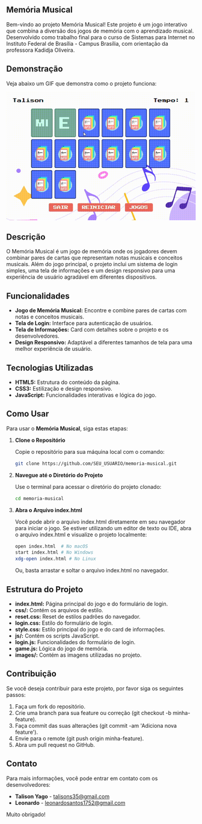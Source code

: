 ## Memória Musical

Bem-vindo ao projeto Memória Musical! Este projeto é um jogo interativo que combina a diversão dos jogos de memória com o aprendizado musical. Desenvolvido como trabalho final para o curso de Sistemas para Internet no Instituto Federal de Brasília - Campus Brasília, com orientação da professora Kadidja Oliveira.

## Demonstração

Veja abaixo um GIF que demonstra como o projeto funciona:

![Demonstração do Projeto](./images/gif.gif)

## Descrição

O Memória Musical é um jogo de memória onde os jogadores devem combinar pares de cartas que representam notas musicais e conceitos musicais. Além do jogo principal, o projeto inclui um sistema de login simples, uma tela de informações e um design responsivo para uma experiência de usuário agradável em diferentes dispositivos.

## Funcionalidades

- **Jogo de Memória Musical:** Encontre e combine pares de cartas com notas e conceitos musicais.
- **Tela de Login:** Interface para autenticação de usuários.
- **Tela de Informações:** Card com detalhes sobre o projeto e os desenvolvedores.
- **Design Responsivo:** Adaptável a diferentes tamanhos de tela para uma melhor experiência de usuário.

## Tecnologias Utilizadas

- **HTML5:** Estrutura do conteúdo da página.
- **CSS3:** Estilização e design responsivo.
- **JavaScript:** Funcionalidades interativas e lógica do jogo.

## Como Usar

Para usar o **Memória Musical**, siga estas etapas:

1. **Clone o Repositório**

   Copie o repositório para sua máquina local com o comando:

   ```bash
   git clone https://github.com/SEU_USUARIO/memoria-musical.git

2. **Navegue até o Diretório do Projeto**
   
    Use o terminal para acessar o diretório do projeto clonado:

    ```bash
    cd memoria-musical

3. **Abra o Arquivo index.html**

    Você pode abrir o arquivo index.html diretamente em seu navegador para iniciar o jogo. Se estiver utilizando um editor de texto ou IDE, abra o arquivo index.html e visualize o projeto localmente:

    ```bash
    open index.html  # No macOS
    start index.html # No Windows
    xdg-open index.html # No Linux
   ```
    Ou, basta arrastar e soltar o arquivo index.html no navegador.

## Estrutura do Projeto

- **index.html:** Página principal do jogo e do formulário de login.
- **css/:** Contém os arquivos de estilo.
- **reset.css:** Reset de estilos padrões do navegador.
- **login.css:** Estilo do formulário de login.
- **style.css:** Estilo principal do jogo e do card de informações.
- **js/:** Contém os scripts JavaScript.
- **login.js:** Funcionalidades do formulário de login.
- **game.js:** Lógica do jogo de memória.
- **images/:** Contém as imagens utilizadas no projeto.

## Contribuição

Se você deseja contribuir para este projeto, por favor siga os seguintes passos:

1. Faça um fork do repositório.
2. Crie uma branch para sua feature ou correção (git checkout -b minha-feature).
3. Faça commit das suas alterações (git commit -am 'Adiciona nova feature').
4. Envie para o remote (git push origin minha-feature).
5. Abra um pull request no GitHub.

## Contato
Para mais informações, você pode entrar em contato com os desenvolvedores:

- **Talison Yago** - talisons35@gmail.com
- **Leonardo** - leonardosantos1752@gmail.com

Muito obrigado!





